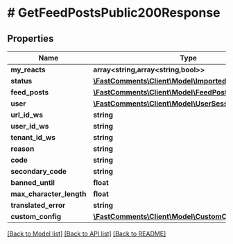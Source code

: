 # # GetFeedPostsPublic200Response

## Properties

Name | Type | Description | Notes
------------ | ------------- | ------------- | -------------
**my_reacts** | **array<string,array<string,bool>>** |  | [optional]
**status** | [**\FastComments\Client\Model\ImportedAPIStatusFAILED**](ImportedAPIStatusFAILED.md) |  |
**feed_posts** | [**\FastComments\Client\Model\FeedPost[]**](FeedPost.md) |  |
**user** | [**\FastComments\Client\Model\UserSessionInfo**](UserSessionInfo.md) |  | [optional]
**url_id_ws** | **string** |  | [optional]
**user_id_ws** | **string** |  | [optional]
**tenant_id_ws** | **string** |  | [optional]
**reason** | **string** |  |
**code** | **string** |  |
**secondary_code** | **string** |  | [optional]
**banned_until** | **float** |  | [optional]
**max_character_length** | **float** |  | [optional]
**translated_error** | **string** |  | [optional]
**custom_config** | [**\FastComments\Client\Model\CustomConfigParameters**](CustomConfigParameters.md) |  | [optional]

[[Back to Model list]](../../README.md#models) [[Back to API list]](../../README.md#endpoints) [[Back to README]](../../README.md)
